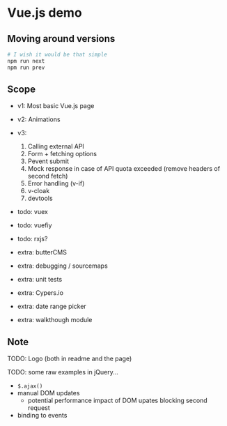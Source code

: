 # Vue.js demo

## Moving around versions

```sh
# I wish it would be that simple
npm run next
npm run prev
```

## Scope

- v1: Most basic Vue.js page
- v2: Animations
- v3:
  1. Calling external API
  2. Form + fetching options
  3. Pevent submit
  4. Mock response in case of API quota exceeded (remove headers of second fetch)
  5. Error handling (v-if)
  6. v-cloak
  7. devtools
- todo: vuex
- todo: vuefiy
- todo: rxjs?

- extra: butterCMS
- extra: debugging / sourcemaps
- extra: unit tests
- extra: Cypers.io
- extra: date range picker
- extra: walkthough module

## Note

TODO: Logo (both in readme and the page)

TODO: some raw examples in jQuery...

- `$.ajax()`
- manual DOM updates
  - potential performance impact of DOM upates blocking second request
- binding to events